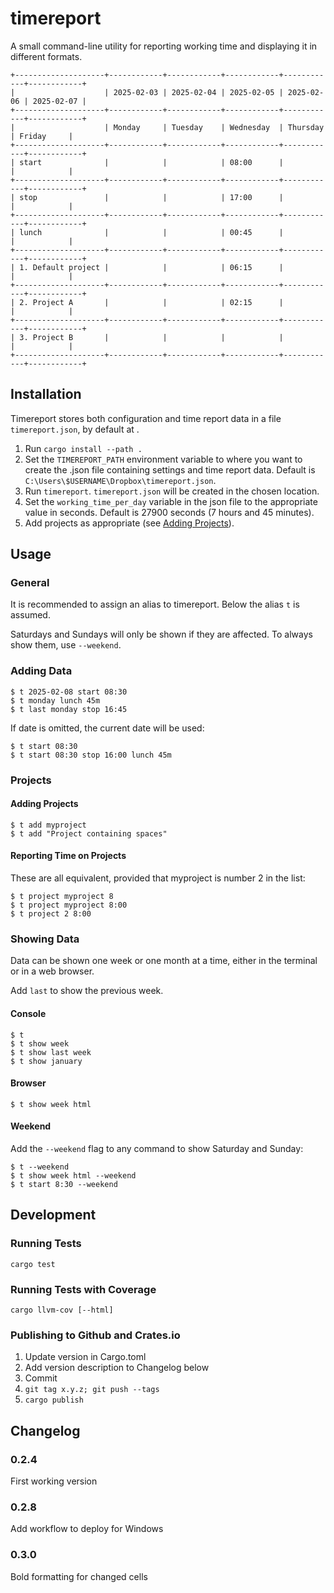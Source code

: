 # timereport

A small command-line utility for reporting working time and displaying it in different formats.

```
+--------------------+------------+------------+------------+------------+------------+
|                    | 2025-02-03 | 2025-02-04 | 2025-02-05 | 2025-02-06 | 2025-02-07 |
+--------------------+------------+------------+------------+------------+------------+
|                    | Monday     | Tuesday    | Wednesday  | Thursday   | Friday     |
+--------------------+------------+------------+------------+------------+------------+
| start              |            |            | 08:00      |            |            |
+--------------------+------------+------------+------------+------------+------------+
| stop               |            |            | 17:00      |            |            |
+--------------------+------------+------------+------------+------------+------------+
| lunch              |            |            | 00:45      |            |            |
+--------------------+------------+------------+------------+------------+------------+
| 1. Default project |            |            | 06:15      |            |            |
+--------------------+------------+------------+------------+------------+------------+
| 2. Project A       |            |            | 02:15      |            |            |
+--------------------+------------+------------+------------+------------+------------+
| 3. Project B       |            |            |            |            |            |
+--------------------+------------+------------+------------+------------+------------+
```

## Installation

Timereport stores both configuration and time report data in a file `timereport.json`, by default at .

1. Run `cargo install --path .`
2. Set the `TIMEREPORT_PATH` environment variable to where you want to create the .json file containing settings and time report data. Default is `C:\Users\$USERNAME\Dropbox\timereport.json`.
3. Run `timereport`. `timereport.json` will be created in the chosen location.
4. Set the `working_time_per_day` variable in the json file to the appropriate value in seconds. Default is 27900 seconds (7 hours and 45 minutes).
5. Add projects as appropriate (see [Adding Projects](#adding-projects)).

## Usage

### General

It is recommended to assign an alias to timereport. Below the alias `t` is assumed.

Saturdays and Sundays will only be shown if they are affected. To always show them, use `--weekend`.

### Adding Data

```
$ t 2025-02-08 start 08:30
$ t monday lunch 45m 
$ t last monday stop 16:45
```

If date is omitted, the current date will be used:

```
$ t start 08:30
$ t start 08:30 stop 16:00 lunch 45m
```

### Projects

#### Adding Projects

```
$ t add myproject
$ t add "Project containing spaces"
```

#### Reporting Time on Projects

These are all equivalent, provided that myproject is number 2 in the list:

```
$ t project myproject 8
$ t project myproject 8:00
$ t project 2 8:00
```

### Showing Data

Data can be shown one week or one month at a time, either in the terminal or in a web browser.

Add `last` to show the previous week.

#### Console

```
$ t
$ t show week
$ t show last week
$ t show january
```

#### Browser

```
$ t show week html
```

#### Weekend

Add the `--weekend` flag to any command to show Saturday and Sunday:

```
$ t --weekend
$ t show week html --weekend
$ t start 8:30 --weekend
```

## Development

### Running Tests

```
cargo test
```

### Running Tests with Coverage

```
cargo llvm-cov [--html]
```

### Publishing to Github and Crates.io

1. Update version in Cargo.toml
2. Add version description to Changelog below
3. Commit
4. `git tag x.y.z; git push --tags`
5. `cargo publish`

## Changelog

### 0.2.4

First working version

### 0.2.8

Add workflow to deploy for Windows

### 0.3.0

Bold formatting for changed cells
